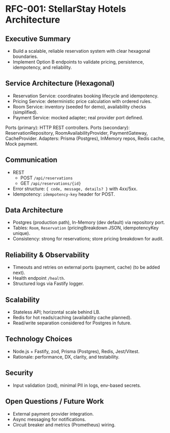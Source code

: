 # RFC-001: StellarStay Hotels Architecture

## Executive Summary
- Build a scalable, reliable reservation system with clear hexagonal boundaries.
- Implement Option B endpoints to validate pricing, persistence, idempotency, and reliability.

## Service Architecture (Hexagonal)
- Reservation Service: coordinates booking lifecycle and idempotency.
- Pricing Service: deterministic price calculation with ordered rules.
- Room Service: inventory (seeded for demo), availability checks (simplified).
- Payment Service: mocked adapter; real provider port defined.

Ports (primary): HTTP REST controllers.
Ports (secondary): ReservationRepository, RoomAvailabilityProvider, PaymentGateway, CacheProvider.
Adapters: Prisma (Postgres), InMemory repos, Redis cache, Mock payment.

## Communication
- REST
  - POST `/api/reservations`
  - GET `/api/reservations/{id}`
- Error structure: `{ code, message, details? }` with 4xx/5xx.
- Idempotency: `idempotency-key` header for POST.

## Data Architecture
- Postgres (production path), In-Memory (dev default) via repository port.
- Tables: `Room`, `Reservation` (pricingBreakdown JSON, idempotencyKey unique).
- Consistency: strong for reservations; store pricing breakdown for audit.

## Reliability & Observability
- Timeouts and retries on external ports (payment, cache) (to be added next).
- Health endpoint `/health`.
- Structured logs via Fastify logger.

## Scalability
- Stateless API; horizontal scale behind LB.
- Redis for hot reads/caching (availability cache planned).
- Read/write separation considered for Postgres in future.

## Technology Choices
- Node.js + Fastify, zod, Prisma (Postgres), Redis, Jest/Vitest.
- Rationale: performance, DX, clarity, and testability.

## Security
- Input validation (zod), minimal PII in logs, env-based secrets.

## Open Questions / Future Work
- External payment provider integration.
- Async messaging for notifications.
- Circuit breaker and metrics (Prometheus) wiring.
